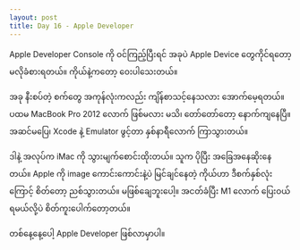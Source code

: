 ```yaml
---
layout: post
title: Day 16 - Apple Developer
---
```

Apple Developer Console ကို ဝင်ကြည့်ပြီးရင် အခုပဲ Apple Device တွေကိုင်ရတော့ မလိုခံစားရတယ်။ ကိုယ်နဲ့ကတော့ ဝေးပါသေးတယ်။ 

အခု နီးစပ်တဲ့ စက်တွေ အကုန်လုံးကလည်း ကျိန်စာသင့်နေသလား အောက်မေ့ရတယ်။ ပထမ MacBook Pro 2012 လောက် ဖြစ်မလား မသိ၊ တော်တော်တော့ နောက်ကျနေပြီ။ အဆင်မပြေ၊ Xcode နဲ့ Emulator ဖွင့်တာ နှစ်နာရီလောက် ကြာသွားတယ်။

ဒါနဲ့ အလုပ်က iMac ကို သွားမျက်စောင်းထိုးတယ်။ သူက ပိုပြီး အခြေအနေဆိုးနေတယ်။ Apple ကို image ကောင်းကောင်းနဲ့ပဲ မြင်ချင်နေတဲ့ ကိုယ်ဟာ ဒီစက်နှစ်လုံးကြောင့် စိတ်တော့ ညစ်သွားတယ်။ မဖြစ်ချေဘူးပေါ့။ အငတ်ခံပြီး M1 လောက် ပြေးဝယ်ရမယ်လို့ပဲ စိတ်ကူးပေါက်တော့တယ်။

တစ်နေ့နေ့ပေါ့ Apple Developer ဖြစ်လာမှာပါ။